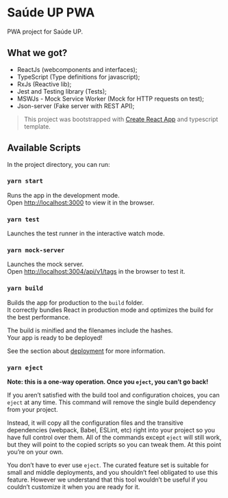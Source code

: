 # Saúde UP PWA

PWA project for Saúde UP.

## What we got?

- ReactJs (webcomponents and interfaces);
- TypeScript (Type definitions for javascript);
- RxJs (Reactive lib);
- Jest and Testing library (Tests);
- MSWJs - Mock Service Worker (Mock for HTTP requests on test);
- Json-server (Fake server with REST API);

> This project was bootstrapped with [Create React App](https://github.com/facebook/create-react-app) and typescript template.

## Available Scripts

In the project directory, you can run:

### `yarn start`

Runs the app in the development mode.<br />
Open [http://localhost:3000](http://localhost:3000) to view it in the browser.

### `yarn test`

Launches the test runner in the interactive watch mode.

### `yarn mock-server`

Launches the mock server.<br />
Open [http://localhost:3004/api/v1/tags](http://localhost:3004/api/v1/tags) in the browser to test it.

### `yarn build`

Builds the app for production to the `build` folder.<br />
It correctly bundles React in production mode and optimizes the build for the best performance.

The build is minified and the filenames include the hashes.<br />
Your app is ready to be deployed!

See the section about [deployment](https://facebook.github.io/create-react-app/docs/deployment) for more information.

### `yarn eject`

**Note: this is a one-way operation. Once you `eject`, you can’t go back!**

If you aren’t satisfied with the build tool and configuration choices, you can `eject` at any time. This command will remove the single build dependency from your project.

Instead, it will copy all the configuration files and the transitive dependencies (webpack, Babel, ESLint, etc) right into your project so you have full control over them. All of the commands except `eject` will still work, but they will point to the copied scripts so you can tweak them. At this point you’re on your own.

You don’t have to ever use `eject`. The curated feature set is suitable for small and middle deployments, and you shouldn’t feel obligated to use this feature. However we understand that this tool wouldn’t be useful if you couldn’t customize it when you are ready for it.
